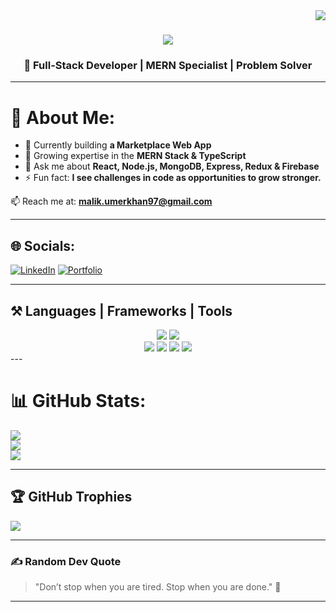 <img align="right" src="https://visitor-badge.laobi.icu/badge?page_id=umermehboobkhan.umermehboobkhan" />

<h1 align="center">
  <img src="https://readme-typing-svg.herokuapp.com/?font=Righteous&size=35&center=true&vCenter=true&width=600&height=70&duration=4000&lines=Hi+There!+👋;+I'm+Umer+Mehboob+Khan!;MERN+Stack+Developer;Passionate+about+Scalable+Web+Apps" />
</h1>

<h3 align="center">🚀 Full-Stack Developer | MERN Specialist | Problem Solver</h3>

---

# 💫 About Me:
- 🔭 Currently building **a Marketplace Web App**  
- 🌱 Growing expertise in the **MERN Stack & TypeScript**  
- 💬 Ask me about **React, Node.js, MongoDB, Express, Redux & Firebase**  
- ⚡ Fun fact: **I see challenges in code as opportunities to grow stronger.**

📫 Reach me at: **malik.umerkhan97@gmail.com**

---

## 🌐 Socials:
[![LinkedIn](https://img.shields.io/badge/LinkedIn-%230077B5.svg?logo=linkedin&logoColor=white)](https://www.linkedin.com/in/umer-khan123/) 
[![Portfolio](https://img.shields.io/badge/Portfolio-%23FF5722.svg?logo=vercel&logoColor=white)](https://umerkhan-portfolio.netlify.app/) 

---

## ⚒️ Languages | Frameworks | Tools
<div align="center"> <img src="https://skillicons.dev/icons?i=react,redux,nodejs,express,mongodb,javascript,typescript,firebase,python,nextjs" /> <img src="https://skillicons.dev/icons?i=html,css,tailwind,bootstrap,postman,git,github,vscode" /><br> <img src="https://img.shields.io/badge/GSAP-88CE02?style=for-the-badge&logo=greensock&logoColor=white" /> <img src="https://img.shields.io/badge/Aceternity%20UI-000000?style=for-the-badge&logo=vercel&logoColor=white" /> <img src="https://img.shields.io/badge/Locomotive%20Scroll-FF6F61?style=for-the-badge&logo=javascript&logoColor=white" /> <img src="https://img.shields.io/badge/Lenis-222222?style=for-the-badge&logo=javascript&logoColor=yellow" /> </div>
---

# 📊 GitHub Stats:
![](https://github-readme-stats.vercel.app/api?username=Malik-Umer-Mehboob&theme=dark&hide_border=false&include_all_commits=true&count_private=true)<br/>
![](https://github-readme-streak-stats.herokuapp.com/?user=Malik-Umer-Mehboob&theme=dark&hide_border=false)<br/>
![](https://github-readme-stats.vercel.app/api/top-langs/?username=Malik-Umer-Mehboob&theme=dark&hide_border=false&include_all_commits=true&count_private=true&layout=compact)

---

## 🏆 GitHub Trophies
![](https://github-profile-trophy.vercel.app/?username=Malik-Umer-Mehboob&theme=radical&no-frame=false&no-bg=false&margin-w=4)

---

### ✍️ Random Dev Quote
> "Don’t stop when you are tired. Stop when you are done." 🚀

---

